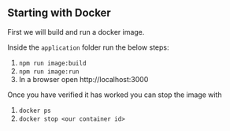 ## Starting with Docker

First we will build and run a docker image.

Inside the `application` folder run the below steps:
1. `npm run image:build`
2. `npm run image:run`
3. In a browser open http://localhost:3000

Once you have verified it has worked you can stop the image with
1. `docker ps`
2. `docker stop <our container id>`
